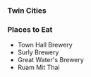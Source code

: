 ### Twin Cities

### Places to Eat
- Town Hall Brewery
- Surly Brewery
- Great Water's Brewery
- Ruam Mit Thai
